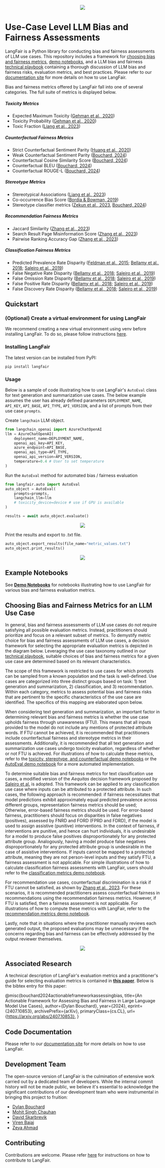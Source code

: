 <p align="center">
  <img src="https://raw.githubusercontent.com/cvs-health/langfair/develop/assets/images/langfair-logo.png" />
</p>

# Use-Case Level LLM Bias and Fairness Assessments

LangFair is a Python library for conducting bias and fairness assessments of LLM use cases. This repository includes a framework for [choosing bias and fairness metrics](https://github.com/cvs-health/langfair/tree/develop#choosing-bias-and-fairness-metrics-for-an-llm-use-case), [demo notebooks](https://github.com/cvs-health/langfair/tree/develop/examples), and a LLM bias and fairness [technical playbook](https://arxiv.org/pdf/2407.10853) containing a thorough discussion of LLM bias and fairness risks, evaluation metrics, and best practices. Please refer to our [documentation site](https://cvs-health.github.io/langfair/) for more details on how to use LangFair.

Bias and fairness metrics offered by LangFair fall into one of several categories. The full suite of metrics is displayed below.

##### Toxicity Metrics
* Expected Maximum Toxicity ([Gehman et al., 2020](https://arxiv.org/pdf/2009.11462))
* Toxicity Probability ([Gehman et al., 2020](https://arxiv.org/pdf/2009.11462))
* Toxic Fraction ([Liang et al., 2023](https://arxiv.org/pdf/2211.09110))

##### Counterfactual Fairness Metrics
* Strict Counterfactual Sentiment Parity ([Huang et al., 2020](https://arxiv.org/pdf/1911.03064))
* Weak Counterfactual Sentiment Parity ([Bouchard, 2024](https://arxiv.org/pdf/2407.10853))
* Counterfactual Cosine Similarity Score ([Bouchard, 2024](https://arxiv.org/pdf/2407.10853))
* Counterfactual BLEU ([Bouchard, 2024](https://arxiv.org/pdf/2407.10853))
* Counterfactual ROUGE-L ([Bouchard, 2024](https://arxiv.org/pdf/2407.10853))

##### Stereotype Metrics
* Stereotypical Associations ([Liang et al., 2023](https://arxiv.org/pdf/2211.09110))
* Co-occurrence Bias Score ([Bordia & Bowman, 2019](https://aclanthology.org/N19-3002.pdf))
* Stereotype classifier metrics ([Zekun et al., 2023](https://arxiv.org/ftp/arxiv/papers/2311/2311.14126.pdf), [Bouchard, 2024](https://arxiv.org/pdf/2407.10853))

##### Recommendation Fairness Metrics
* Jaccard Similarity ([Zhang et al., 2023](https://arxiv.org/pdf/2305.07609.pdf))
* Search Result Page Misinformation Score ([Zhang et al., 2023](https://arxiv.org/pdf/2305.07609.pdf))
* Pairwise Ranking Accuracy Gap ([Zhang et al., 2023](https://arxiv.org/pdf/2305.07609.pdf))

##### Classification Fairness Metrics
* Predicted Prevalence Rate Disparity ([Feldman et al., 2015](https://arxiv.org/abs/1412.3756); [Bellamy et al., 2018](https://arxiv.org/abs/1810.01943); [Saleiro et al., 2019](https://arxiv.org/abs/1811.05577))
* False Negative Rate Disparity ([Bellamy et al., 2018](https://arxiv.org/abs/1810.01943); [Saleiro et al., 2019](https://arxiv.org/abs/1811.05577))
* False Omission Rate Disparity ([Bellamy et al., 2018](https://arxiv.org/abs/1810.01943); [Saleiro et al., 2019](https://arxiv.org/abs/1811.05577))
* False Positive Rate Disparity ([Bellamy et al., 2018](https://arxiv.org/abs/1810.01943); [Saleiro et al., 2019](https://arxiv.org/abs/1811.05577))
* False Discovery Rate Disparity ([Bellamy et al., 2018](https://arxiv.org/abs/1810.01943); [Saleiro et al., 2019](https://arxiv.org/abs/1811.05577))

## Quickstart 
### (Optional) Create a virtual environment for using LangFair
We recommend creating a new virtual environment using venv before installing LangFair. To do so, please follow instructions [here](https://docs.python.org/3/library/venv.html).

### Installing LangFair
The latest version can be installed from PyPI:

```bash
pip install langfair
```

### Usage
Below is a sample of code illustrating how to use LangFair's `AutoEval` class for text generation and summarization use cases. The below example assumes the user has already defined parameters `DEPLOYMENT_NAME`, `API_KEY`, `API_BASE`, `API_TYPE`, `API_VERSION`, and a list of prompts from their use case `prompts`.

Create `langchain` LLM object.
```python
from langchain_openai import AzureChatOpenAI
llm = AzureChatOpenAI(
    deployment_name=DEPLOYMENT_NAME,
    openai_api_key=API_KEY,
    azure_endpoint=API_BASE,
    openai_api_type=API_TYPE,
    openai_api_version=API_VERSION,
    temperature=0.4 # User to set temperature
)
```

Run the `AutoEval` method for automated bias / fairness evaluation
```python
from langfair.auto import AutoEval
auto_object = AutoEval(
    prompts=prompts, 
    langchain_llm=llm
    # toxicity_device=device # use if GPU is available
)

results = await auto_object.evaluate()
```

<p align="center">
  <img src="https://raw.githubusercontent.com/cvs-health/langfair/develop/assets/images/autoeval_process.png" />
</p>


Print the results and export to .txt file.
```python
auto_object.export_results(file_name="metric_values.txt")
auto_object.print_results()
```

<p align="center">
  <img src="https://raw.githubusercontent.com/cvs-health/langfair/develop/assets/images/autoeval_output.png" />
</p>

## Example Notebooks
See **[Demo Notebooks](https://github.com/cvs-health/langfair/tree/develop/examples)** for notebooks illustrating how to use LangFair for various bias and fairness evaluation metrics.

## Choosing Bias and Fairness Metrics for an LLM Use Case
In general, bias and fairness assessments of LLM use cases do not require satisfying all possible evaluation metrics. Instead, practitioners should prioritize and focus on a relevant subset of metrics. To demystify metric choice for bias and fairness assessments of LLM use cases, a decision framework for selecting the appropriate evaluation metrics is depicted in the diagram below. Leveraging the use case taxonomy outlined in our [technical playbook](https://arxiv.org/abs/2407.10853), suitable choices of bias and fairness metrics for a given use case are determined based on its relevant characteristics.

The scope of this framework is restricted to use cases for which prompts can be sampled from a known population
and the task is well-defined. Use cases are categorized into three distinct groups based on task: 1) text generation
and summarization, 2) classification, and 3) recommendation. Within each category, metrics to assess potential bias and fairness risks that are pertinent to the specific characteristics of the use case are identified. The specifics of this mapping are elaborated upon below.

When considering text generation and summarization, an important factor in determining relevant bias and fairness metrics is whether the use case upholds fairness through unawareness (FTU). This means that all inputs provided to the model do not include any mentions of protected attribute words. If FTU cannot be achieved, it is recommended that practitioners include counterfactual fairness and stereotype metrics in their assessments. Additionally, it is recommended that all text generation and summarization use cases undergo toxicity evaluation, regardless of whether or not FTU is achieved. For illustrations of how to calculate these metrics, refer to the [toxicity, stereotype, and counterfactual demo notebooks](https://github.com/cvs-health/langfair/tree/develop/examples/evaluations/text_generation) or the [AutoEval demo notebook](https://github.com/cvs-health/langfair/tree/develop/examples/evaluations/text_generation/auto_eval_demo.ipynb) for a more automated implementation.

To determine suitable bias and fairness metrics for text classification use cases, a modified version of the *Aequitas* decision framework proposed by [Saleiro et al.](https://arxiv.org/pdf/1811.05577.pdf) is adopted. This framework can be applied to any classification use case where inputs can be attributed to a protected attribute. In such cases, the following approach is recommended: if fairness necessitates that model predictions exhibit approximately equal predicted prevalence across different groups, representation fairness metrics should be used; Otherwise, error-based fairness metrics should be used. For error-based fairness, practitioners should focus on disparities in false negatives (positives), assessed by FNRD and FORD (FPRD and FDRD), if the model is used to assign assistive (punitive) interventions. In the context of fairness, if interventions are punitive, and hence can hurt individuals, it is undesirable for a model to produce false positives disproportionately for any protected attribute group. Analogously, having a model produce false negatives disproportionately for any protected attribute group is undesirable in the case of assistive interventions. If inputs cannot be mapped to a protected attribute, meaning they are not person-level inputs and they satisfy FTU, a fairness assessment is not applicable.  For simple illustrations of how to calculate classification fairness assessments with LangFair, users should refer to the [classification metrics demo notebook](https://github.com/cvs-health/langfair/tree/develop/examples/evaluations/classification/classification_metrics_demo.ipynb).

For recommendation use cases, counterfactual discrimination is a risk if FTU cannot be satisfied, as shown by [Zhang et al., 2023](https://arxiv.org/pdf/2305.07609.pdf). For these scenarios, it is recommended practitioners assess counterfactual fairness in recommendations using the recommendation fairness metrics. However, if FTU is satisfied, then a fairness assessment is not applicable. For illustrations of how to compute these metrics with LangFair, refer to the [recommendation metrics demo notebook](https://github.com/cvs-health/langfair/tree/develop/examples/evaluations/recommendation/recommendation_metrics_demo.ipynb).

Lastly, note that in situations where the practitioner manually reviews each generated output, the proposed evaluations may be unnecessary if the concerns regarding bias and fairness can be effectively addressed by the output reviewer themselves.


<p align="center">
  <img src="https://raw.githubusercontent.com/cvs-health/langfair/develop/assets/images/use_case_framework.PNG" />
</p>


## Associated Research
A technical description of LangFair's evaluation metrics and a practitioner's guide for selecting evaluation metrics is contained in **[this paper](https://arxiv.org/pdf/2407.10853)**. Below is the bibtex entry for this paper:

@misc{bouchard2024actionableframeworkassessingbias,
      title={An Actionable Framework for Assessing Bias and Fairness in Large Language Model Use Cases}, 
      author={Dylan Bouchard},
      year={2024},
      eprint={2407.10853},
      archivePrefix={arXiv},
      primaryClass={cs.CL},
      url={https://arxiv.org/abs/2407.10853}, 
}

## Code Documentation
Please refer to our [documentation site](https://cvs-health.github.io/langfair/) for more details on how to use LangFair.

## Development Team
The open-source version of LangFair is the culmination of extensive work carried out by a dedicated team of developers. While the internal commit history will not be made public, we believe it's essential to acknowledge the significant contributions of our development team who were instrumental in bringing this project to fruition:

- [Dylan Bouchard](https://github.com/dylanbouchard)
- [Mohit Singh Chauhan](https://github.com/mohitcek)
- [David Skarbrevik](https://github.com/dskarbrevik)
- [Viren Bajaj](https://github.com/virenbajaj)
- [Zeya Ahmad](https://github.com/zeya30)

## Contributing
Contributions are welcome. Please refer [here](https://github.com/cvs-health/langfair/tree/develop/CONTRIBUTING.md) for instructions on how to contribute to LangFair.